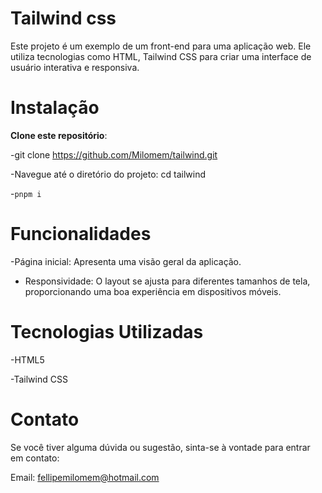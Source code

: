 # Tailwind css
  
Este projeto é um exemplo de um front-end para uma aplicação web. Ele utiliza tecnologias como HTML, Tailwind CSS para criar uma interface de usuário interativa e responsiva.

# Instalação
**Clone este repositório**: 

-git clone https://github.com/Milomem/tailwind.git

-Navegue até o diretório do projeto: cd tailwind

-`pnpm i `
# Funcionalidades

-Página inicial: Apresenta uma visão geral da aplicação.

- Responsividade: O layout se ajusta para diferentes tamanhos de tela, proporcionando uma boa experiência em dispositivos móveis.
  
# Tecnologias Utilizadas
-HTML5

-Tailwind CSS

# Contato
Se você tiver alguma dúvida ou sugestão, sinta-se à vontade para entrar em contato:

Email: fellipemilomem@hotmail.com
